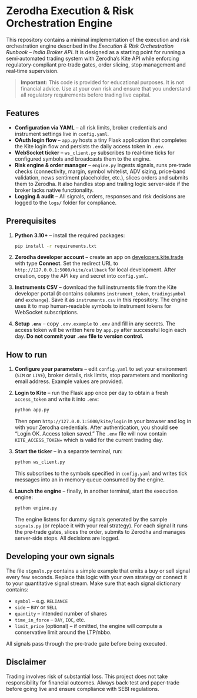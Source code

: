 # Zerodha Execution & Risk Orchestration Engine

This repository contains a minimal implementation of the execution and risk
orchestration engine described in the *Execution & Risk Orchestration Runbook –
India Broker API*.  It is designed as a starting point for running a
semi‑automated trading system with Zerodha’s Kite API while enforcing
regulatory‑compliant pre‑trade gates, order slicing, stop management and real‑time
supervision.

> **Important:** This code is provided for educational purposes.  It is not
> financial advice.  Use at your own risk and ensure that you understand
> all regulatory requirements before trading live capital.

## Features

- **Configuration via YAML** – all risk limits, broker credentials and
  instrument settings live in `config.yaml`.
- **OAuth login flow** – `app.py` hosts a tiny Flask application that
  completes the Kite login flow and persists the daily access token in
  `.env`.
- **WebSocket ticker** – `ws_client.py` subscribes to real‑time ticks for
  configured symbols and broadcasts them to the engine.
- **Risk engine & order manager** – `engine.py` ingests signals, runs
  pre‑trade checks (connectivity, margin, symbol whitelist, ADV sizing,
  price‑band validation, news sentiment placeholder, etc.), slices orders
  and submits them to Zerodha.  It also handles stop and trailing logic
  server‑side if the broker lacks native functionality.
- **Logging & audit** – All signals, orders, responses and risk decisions
  are logged to the `logs/` folder for compliance.

## Prerequisites

1. **Python 3.10+** – install the required packages:

   ```bash
   pip install -r requirements.txt
   ```

2. **Zerodha developer account** – create an app on
   [developers.kite.trade](https://developers.kite.trade/) with type
   **Connect**.  Set the redirect URL to `http://127.0.0.1:5000/kite/callback` for
   local development.  After creation, copy the API key and secret into
   `config.yaml`.

3. **Instruments CSV** – download the full instruments file from the Kite
   developer portal (it contains columns `instrument_token`, `tradingsymbol`
   and `exchange`).  Save it as `instruments.csv` in this repository.  The
   engine uses it to map human‐readable symbols to instrument tokens for
   WebSocket subscriptions.

4. **Setup `.env`** – copy `.env.example` to `.env` and fill in any
   secrets.  The access token will be written here by `app.py` after
   successful login each day.  **Do not commit your `.env` file to
   version control.**

## How to run

1. **Configure your parameters** – edit `config.yaml` to set your
   environment (`SIM` or `LIVE`), broker details, risk limits, stop
   parameters and monitoring email address.  Example values are provided.

2. **Login to Kite** – run the Flask app once per day to obtain a fresh
   `access_token` and write it into `.env`:

   ```bash
   python app.py
   ```

   Then open `http://127.0.0.1:5000/kite/login` in your browser and log in
   with your Zerodha credentials.  After authentication, you should see
   “Login OK. Access token saved.”  The `.env` file will now contain
   `KITE_ACCESS_TOKEN=` which is valid for the current trading day.

3. **Start the ticker** – in a separate terminal, run:

   ```bash
   python ws_client.py
   ```

   This subscribes to the symbols specified in `config.yaml` and writes
   tick messages into an in‑memory queue consumed by the engine.

4. **Launch the engine** – finally, in another terminal, start the
   execution engine:

   ```bash
   python engine.py
   ```

   The engine listens for dummy signals generated by the sample `signals.py`
   (or replace it with your real strategy).  For each signal it runs the
   pre‑trade gates, slices the order, submits to Zerodha and manages
   server‑side stops.  All decisions are logged.

## Developing your own signals

The file `signals.py` contains a simple example that emits a buy or sell
signal every few seconds.  Replace this logic with your own strategy or
connect it to your quantitative signal stream.  Make sure that each
signal dictionary contains:

- `symbol` – e.g. `RELIANCE`
- `side` – `BUY` or `SELL`
- `quantity` – intended number of shares
- `time_in_force` – `DAY`, `IOC`, etc.
- `limit_price` (optional) – if omitted, the engine will compute a
  conservative limit around the LTP/nbbo.

All signals pass through the pre‑trade gate before being executed.

## Disclaimer

Trading involves risk of substantial loss.  This project does not take
responsibility for financial outcomes.  Always back‑test and paper‑trade
before going live and ensure compliance with SEBI regulations.
